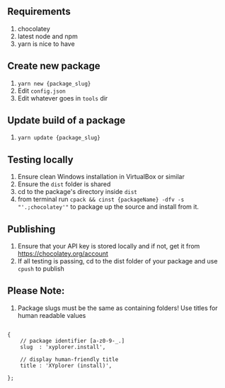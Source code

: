 ## Requirements
1. chocolatey
1. latest node and npm
1. yarn is nice to have

## Create new package
1. `yarn new {package_slug}`
1. Edit `config.json`
1. Edit whatever goes in `tools` dir

## Update build of a package
1. `yarn update {package_slug}`

## Testing locally
1. Ensure clean Windows installation in VirtualBox or similar
1. Ensure the `dist` folder is shared
1. cd to the package's directory inside `dist` 
1. from terminal run `cpack && cinst {packageName} -dfv -s "'.;chocolatey'"` to package up the source and install from it.


## Publishing
1. Ensure that your API key is stored locally and if not, get it from https://chocolatey.org/account
1. If all testing is passing, cd to the dist folder of your package and use `cpush` to publish

## Please Note:
1. Package slugs must be the same as containing folders! Use titles for human readable values
```

{
    // package identifier [a-z0-9-_.]
    slug  : 'xyplorer.install',

    // display human-friendly title
    title : 'XYplorer (install)',

};

```

